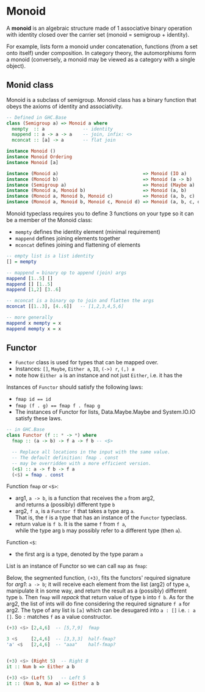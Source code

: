 # Monoid

A **monoid** is an algebraic structure made of 1 associative binary operation with identity closed over the carrier set (monoid = semigroup + identity).

For example, lists form a monoid under concatenation, functions (from a set onto itself) under composition. In category theory, the automorphisms form a monoid (conversely, a monoid may be viewed as a category with a single object).


## Monid class

Monoid is a subclass of semigroup. Monoid class has a binary function that obeys the axioms of identity and associativity.

```hs
-- Defined in GHC.Base
class (Semigroup a) => Monoid a where
  mempty  :: a              -- identity
  mappend :: a -> a -> a    -- join, infix: <>
  mconcat :: [a] -> a       -- flat join

instance Monoid ()
instance Monoid Ordering
instance Monoid [a]

instance (Monoid a)                               => Monoid (IO a)
instance (Monoid b)                               => Monoid (a -> b)
instance (Semigroup a)                            => Monoid (Maybe a)
instance (Monoid a, Monoid b)                     => Monoid (a, b)
instance (Monoid a, Monoid b, Monoid c)           => Monoid (a, b, c)
instance (Monoid a, Monoid b, Monoid c, Monoid d) => Monoid (a, b, c, d)
```

Monoid typeclass requires you to define 3 functions on your type so it can be a member of the Monoid class:
- `mempty`  defines the identity element (minimal requirement)
- `mappend` defines joining elements together
- `mconcat` defines joining and flattening of elements


```hs
-- empty list is a list identity
[] = mempty

-- mappend = binary op to append (join) args
mappend [1..5] []
mappend [] [1..5]
mappend [1,2] [3..6]

-- mconcat is a binary op to join and flatten the args
mconcat [[1..3], [4..6]]   -- [1,2,3,4,5,6]

-- more generally
mappend x mempty = x
mappend mempty x = x
```

## Functor

- `Functor` class is used for types that can be mapped over.
- Instances: `[]`, `Maybe`, `Either a`, `IO`, `(->) r`, `(,) a`
- note how `Either a` is an instance and not just `Either`, i.e. it has the 


Instances of `Functor` should satisfy the following laws:
- `fmap id == id`
- `fmap (f . g) == fmap f . fmap g`
- The instances of Functor for lists, Data.Maybe.Maybe and System.IO.IO
satisfy these laws.


```hs
-- in GHC.Base
class Functor (f :: * -> *) where
  fmap :: (a -> b) -> f a -> f b -- <$>

  -- Replace all locations in the input with the same value.
  -- The default definition: fmap . const
  -- may be overridden with a more efficient version.
  (<$) :: a -> f b -> f a
  (<$) = fmap . const
```




Function `fmap` or `<$>`:
- arg1, `a -> b`, is a function that receives the `a` from arg2,     
  and returns a (possibly) different type `b`
- arg2, `f a`, is a `Functor f` that takes a type arg `a`.     
  That is, the `f` is a type that has an instance of the `Functor` typeclass.
- return value is `f b`. It is the same `f` from `f a`,     
  while the type arg `b` may possibly refer to a different type (then `a`).

Function `<$`:
- the first arg is a type, denoted by the type param `a`



List is an instance of Functor so we can call `map` as `fmap`:

Below, the segmented function, `(+3)`, fits the functors' required signature for *arg1*: `a -> b`; it will receive each element from the list (arg2) of type `a`, manipulate it in some way, and return the result as a (possibly) different type `b`. Then `fmap` will *repack* that return value of type `b` into `f b`. As for the arg2, the list of ints will do fine considering the required signature `f a` for arg2. The type of any list is `[a]` which can be desugared into `a : []` i.e. `: a []`. So `:` matches `f` as a value constructor.

```hs
(+3) <$> [2,4,6]  -- [5,7,9]  fmap

3 <$     [2,4,6]  -- [3,3,3]  half-fmap?
'a' <$   [2,4,6]  -- "aaa"    half-fmap?


(+3) <$> (Right 5)  -- Right 8
it :: Num b => Either a b

(+3) <$> (Left 5)   -- Left 5
it :: (Num b, Num a) => Either a b
```
